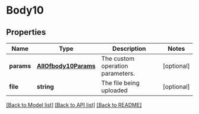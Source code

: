 # Body10

## Properties
Name | Type | Description | Notes
------------ | ------------- | ------------- | -------------
**params** | [**AllOfbody10Params**](AllOfbody10Params.md) | The custom operation parameters. | [optional] 
**file** | **string** | The file being uploaded | [optional] 

[[Back to Model list]](../../README.md#documentation-for-models) [[Back to API list]](../../README.md#documentation-for-api-endpoints) [[Back to README]](../../README.md)

